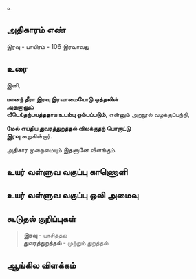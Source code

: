உ


## அதிகாரம் எண்

இரவு - பாயிரம் - 106 	இரவாவது
## உரை

இனி,  

**மானந் தீரா இரவு இரவாமையோடு ஒத்தலின்**  
**அதனானும்**  
**வீடெய்தற்பயத்ததாய உடம்பு ஓம்பப்படும்**, என்னும் அறநூல் வழக்குப்பற்றி,  


**மேல் எய்திய துவரத்துறத்தல் விலக்குதற் பொருட்டு**  
**இரவு** கூறுகின்றார்.  

அதிகார முறைமையும் இதனானே விளங்கும்.

## உயர் வள்ளுவ வகுப்பு காணொளி


## உயர் வள்ளுவ வகுப்பு ஒலி அமைவு 


## கூடுதல் குறிப்புகள்

>**இரவு** - யாசித்தல்  
>**துவரத்துறத்தல்** - முற்றும் துறத்தல் 

## ஆங்கில விளக்கம்

